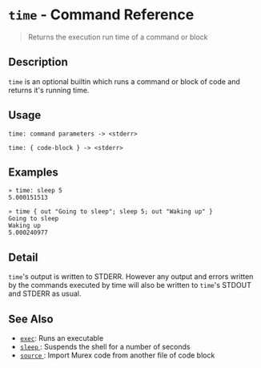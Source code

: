# `time`  - Command Reference

> Returns the execution run time of a command or block

## Description

`time` is an optional builtin which runs a command or block of code and
returns it's running time.

## Usage

    time: command parameters -> <stderr>
    
    time: { code-block } -> <stderr>

## Examples

    » time: sleep 5
    5.000151513
    
    » time { out "Going to sleep"; sleep 5; out "Waking up" }
    Going to sleep
    Waking up
    5.000240977

## Detail

`time`'s output is written to STDERR. However any output and errors written
by the commands executed by time will also be written to `time`'s STDOUT
and STDERR as usual.

## See Also

* [`exec`](../commands/exec.md):
  Runs an executable
* [`sleep` ](../optional/sleep.md):
  Suspends the shell for a number of seconds
* [`source` ](../commands/source.md):
  Import Murex code from another file of code block